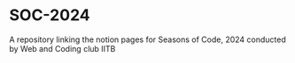 # SOC-2024
A repository linking the notion pages for Seasons of Code, 2024 conducted by Web and Coding club IITB
